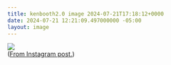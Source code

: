 ```yaml
---
title: kenbooth2.0 image 2024-07-21T17:18:12+0000
date: 2024-07-21 12:21:09.497000000 -05:00
layout: image
---
```


<img src="https://dl.dropboxusercontent.com/s/taysvho7laqb7m3/452443930_17997154856644154_3697880542890712997_n?dl=0"><br>
(<a href="https://www.instagram.com/p/C9sV3vfR_l1/">From Instagram post.</a>)